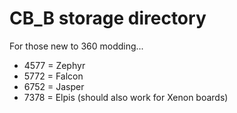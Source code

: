 # CB_B storage directory

For those new to 360 modding...

- 4577 = Zephyr
- 5772 = Falcon
- 6752 = Jasper
- 7378 = Elpis (should also work for Xenon boards)

